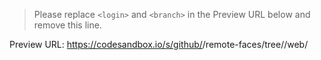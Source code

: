 > Please replace `<login>` and `<branch>` in the Preview URL below and remove this line.



Preview URL: https://codesandbox.io/s/github/<login>/remote-faces/tree/<branch>/web/
